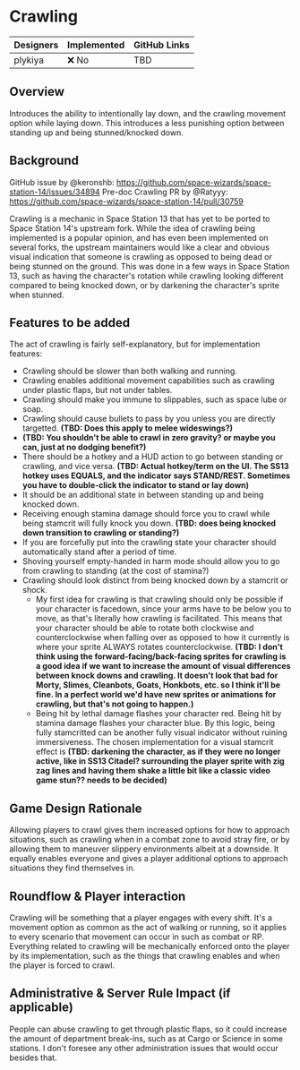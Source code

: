 # Crawling

| Designers | Implemented | GitHub Links |
|---|---|---|
| plykiya | :x: No | TBD |

## Overview

Introduces the ability to intentionally lay down, and the crawling movement option while laying down. This introduces a less punishing option between standing up and being stunned/knocked down.

## Background

GitHub issue by @keronshb: https://github.com/space-wizards/space-station-14/issues/34894
Pre-doc Crawling PR by @Ratyyy: https://github.com/space-wizards/space-station-14/pull/30759

Crawling is a mechanic in Space Station 13 that has yet to be ported to Space Station 14's upstream fork. While the idea of crawling being implemented is a popular opinion, and has even been implemented on several forks, the upstream maintainers would like a clear and obvious visual indication that someone is crawling as opposed to being dead or being stunned on the ground. This was done in a few ways in Space Station 13, such as having the character's rotation while crawling looking different compared to being knocked down, or by darkening the character's sprite when stunned.

## Features to be added

The act of crawling is fairly self-explanatory, but for implementation features:

- Crawling should be slower than both walking and running.
- Crawling enables additional movement capabilities such as crawling under plastic flaps, but not under tables.
- Crawling should make you immune to slippables, such as space lube or soap.
- Crawling should cause bullets to pass by you unless you are directly targetted. **(TBD: Does this apply to melee wideswings?)**
- **(TBD: You shouldn't be able to crawl in zero gravity? or maybe you can, just at no dodging benefit?)**
- There should be a hotkey and a HUD action to go between standing or crawling, and vice versa. **(TBD: Actual hotkey/term on the UI. The SS13 hotkey uses EQUALS, and the indicator says STAND/REST. Sometimes you have to double-click the indicator to stand or lay down)**
- It should be an additional state in between standing up and being knocked down.
- Receiving enough stamina damage should force you to crawl while being stamcrit will fully knock you down. **(TBD: does being knocked down transition to crawling or standing?)**
- If you are forcefully put into the crawling state your character should automatically stand after a period of time.
- Shoving yourself empty-handed in harm mode should allow you to go from crawling to standing (at the cost of stamina?)
- Crawling should look distinct from being knocked down by a stamcrit or shock.
  - My first idea for crawling is that crawling should only be possible if your character is facedown, since your arms have to be below you to move, as that's literally how crawling is facilitated. This means that your character should be able to rotate both clockwise and counterclockwise when falling over as opposed to how it currently is where your sprite ALWAYS rotates counterclockwise. **(TBD: I don't think using the forward-facing/back-facing sprites for crawling is a good idea if we want to increase the amount of visual differences between knock downs and crawling. It doesn't look that bad for Morty, Slimes, Cleanbots, Goats, Honkbots, etc. so I think it'll be fine. In a perfect world we'd have new sprites or animations for crawling, but that's not going to happen.)**
  - Being hit by lethal damage flashes your character red. Being hit by stamina damage flashes your character blue. By this logic, being fully stamcritted can be another fully visual indicator without ruining immersiveness. The chosen implementation for a visual stamcrit effect is **(TBD: darkening the character, as if they were no longer active, like in SS13 Citadel? surrounding the player sprite with zig zag lines and having them shake a little bit like a classic video game stun?? needs to be decided)**

## Game Design Rationale

Allowing players to crawl gives them increased options for how to approach situations, such as crawling when in a combat zone to avoid stray fire, or by allowing them to maneuver slippery environments albeit at a downside. It equally enables everyone and gives a player additional options to approach situations they find themselves in.

## Roundflow & Player interaction

Crawling will be something that a player engages with every shift. It's a movement option as common as the act of walking or running, so it applies to every scenario that movement can occur in such as combat or RP. Everything related to crawling will be mechanically enforced onto the player by its implementation, such as the things that crawling enables and when the player is forced to crawl.

## Administrative & Server Rule Impact (if applicable)

People can abuse crawling to get through plastic flaps, so it could increase the amount of department break-ins, such as at Cargo or Science in some stations. I don't foresee any other administration issues that would occur besides that.
